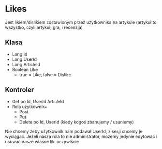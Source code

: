 # Likes
Jest likiem/dislikiem zostawionym przez użytkownika na artykule (artykuł to wszystko, czyli artykuł, gra, i recenzja)

## Klasa
- Long Id
- Long UserId
- Long ArticleId
- Boolean Like
    * true = Like, false = Dislike

## Kontroler
- Get po Id, UserId ArticleId
- Rola użytkownik+
    * Post
    * Put
    * Delete po Id, UserId (kiedy kogoś zbanujemy / usuniemy)

Nie chcemy żeby użytkownik nam podawał UserId, z sesji chcemy je wyciągać.
Jeżeli nasza rola to nie administrator, możemy jedynie edytować i usuwać nasze własne liki oczywiście